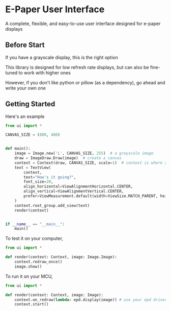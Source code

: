 # E-Paper User Interface

A complete, flexible, and easy-to-use user interface designed
for e-paper displays

## Before Start

If you have a grayscale display, this is the right option

This library is designed for low refresh rate displays, but can also
be fine-tuned to work with higher ones

However, if you don't like python or pillow (as a dependency),
go ahead and write your own one

## Getting Started

Here's an example

```python
from ui import *

CANVAS_SIZE = (800, 480)


def main():
    image = Image.new('L', CANVAS_SIZE, 255)  # a greyscale image
    draw = ImageDraw.Draw(image)  # create a canvas
    context = Context(draw, CANVAS_SIZE, scale=1)  # context is where all view live in
    text = TextView(
        context,
        text="How's it going?",
        font_size=20,
        align_horizontal=ViewAlignmentHorizontal.CENTER,
        align_vertical=ViewAlignmentVertical.CENTER,
        prefer=ViewMeasurement.default(width=ViewSize.MATCH_PARENT, height=ViewSize.MATCH_PARENT)
    )
    context.root_group.add_view(text)
    render(context)


if __name__ == "__main__":
    main()
```

To test it on your computer,
```python
from ui import *

def render(context: Context, image: Image.Image):
    context.redraw_once()
    image.show()
```

To run it on your MCU,
```python
from ui import *

def render(context: Context, image: Image):
    context.on_redraw(lambda: epd.display(image)) # use your epd driver or something
    context.start()
```

